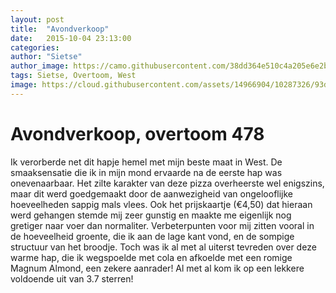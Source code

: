 ```yaml
---
layout: post
title:  "Avondverkoop"
date:   2015-10-04 23:13:00
categories: 
author: "Sietse"
author_image: https://camo.githubusercontent.com/38dd364e510c4a205e6e2ba461a93b5f96ff5316/68747470733a2f2f6575726f7065616e73747564656e747468696e6b74616e6b2e66696c65732e776f726470726573732e636f6d2f323031352f30332f7369657473652d7a77312e6a7067
tags: Sietse, Overtoom, West
image: https://cloud.githubusercontent.com/assets/14966904/10287326/93d8daf6-6b92-11e5-8cd2-3a15e4463ed8.jpg
---
```


# Avondverkoop, overtoom 478

Ik verorberde net dit hapje hemel met mijn beste maat in West. De smaaksensatie die ik in mijn mond ervaarde na de eerste hap was onevenaarbaar.
Het zilte karakter van deze pizza overheerste wel enigszins, maar dit werd goedgemaakt door de aanwezigheid van ongelooflijke hoeveelheden 
sappig mals vlees. Ook het prijskaartje (€4,50) dat hieraan werd gehangen stemde mij zeer gunstig en maakte me eigenlijk nog gretiger naar voer dan normaliter.
Verbeterpunten voor mij zitten vooral in de hoeveelheid groente, die ik aan de lage kant vond, en de sompige structuur van het broodje. Toch was ik al
met al uiterst tevreden over deze warme hap, die ik wegspoelde met cola en afkoelde met een romige Magnum Almond, een zekere aanrader! 
Al met al kom ik op een lekkere voldoende uit van 3.7 sterren! 
